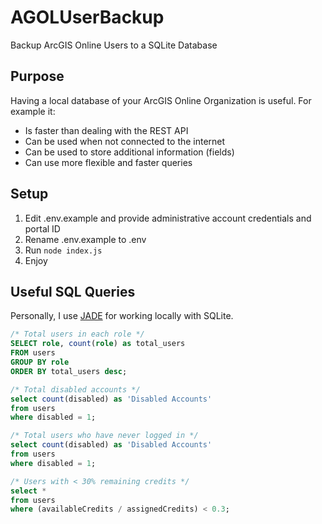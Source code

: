 # AGOLUserBackup

Backup ArcGIS Online Users to a SQLite Database

## Purpose

Having a local database of your ArcGIS Online Organization is useful.  For example it:

+ Is faster than dealing with the REST API
+ Can be used when not connected to the internet
+ Can be used to store additional information (fields)
+ Can use more flexible and faster queries

## Setup

1. Edit .env.example and provide administrative account credentials and portal ID
2. Rename .env.example to .env
3. Run `node index.js`
4. Enjoy

## Useful SQL Queries

Personally, I use [JADE](https://github.com/sunnygoyal/jade) for working locally with SQLite.  

```sql
/* Total users in each role */
SELECT role, count(role) as total_users
FROM users
GROUP BY role
ORDER BY total_users desc;

/* Total disabled accounts */
select count(disabled) as 'Disabled Accounts'
from users
where disabled = 1;

/* Total users who have never logged in */
select count(disabled) as 'Disabled Accounts'
from users
where disabled = 1;

/* Users with < 30% remaining credits */
select *
from users
where (availableCredits / assignedCredits) < 0.3;
```
